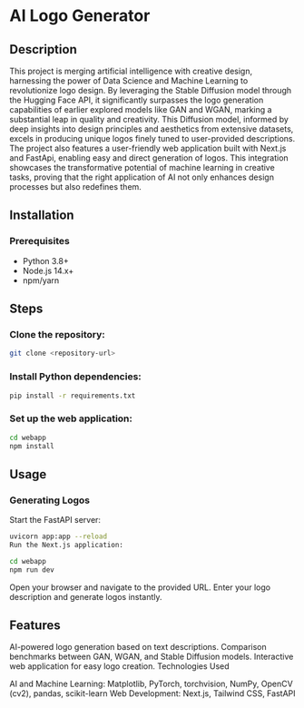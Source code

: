 # AI Logo Generator

## Description
This project is  merging artificial intelligence with creative design, harnessing the power of Data Science and Machine Learning to revolutionize logo design. 
By leveraging the Stable Diffusion model through the Hugging Face API, it significantly surpasses the logo generation capabilities of earlier explored models like GAN and WGAN, 
marking a substantial leap in quality and creativity. This Diffusion model, informed by deep insights into design principles and aesthetics from extensive datasets, excels in producing unique logos 
finely tuned to user-provided descriptions. The project also features a user-friendly web application built with Next.js and FastApi, enabling easy and direct generation of logos. 
This integration showcases the transformative potential of machine learning in creative tasks, proving that the right application of AI not only enhances design processes but also redefines them.

## Installation

### Prerequisites
- Python 3.8+
- Node.js 14.x+
- npm/yarn

## Steps
### Clone the repository:
```bash
git clone <repository-url>
```
### Install Python dependencies:
```bash
pip install -r requirements.txt
```
### Set up the web application:
```bash
cd webapp
npm install
```
## Usage
### Generating Logos
Start the FastAPI server:
```bash
uvicorn app:app --reload
Run the Next.js application:
```

```bash
cd webapp
npm run dev
```

Open your browser and navigate to the provided URL.
Enter your logo description and generate logos instantly.

## Features

AI-powered logo generation based on text descriptions.
Comparison benchmarks between GAN, WGAN, and Stable Diffusion models.
Interactive web application for easy logo creation.
Technologies Used

AI and Machine Learning: Matplotlib, PyTorch, torchvision, NumPy, OpenCV (cv2), pandas, scikit-learn
Web Development: Next.js, Tailwind CSS, FastAPI
